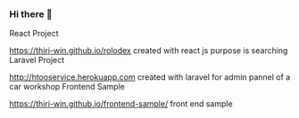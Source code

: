 ### Hi there 👋

<!--
**thiri-win/thiri-win** is a ✨ _special_ ✨ repository because its `README.md` (this file) appears on your GitHub profile.

Here are some ideas to get you started:

- 🔭 I’m currently working on ...
- 🌱 I’m currently learning ...
- 👯 I’m looking to collaborate on ...
- 🤔 I’m looking for help with ...
- 💬 Ask me about ...
- 📫 How to reach me: ...
- 😄 Pronouns: ...
- ⚡ Fun fact: ...
-->
React Project

https://thiri-win.github.io/rolodex
created with react js
purpose is searching
Laravel Project

http://htooservice.herokuapp.com
created with laravel
for admin pannel of a car workshop
Frontend Sample

https://thiri-win.github.io/frontend-sample/
front end sample
